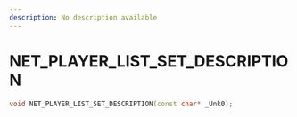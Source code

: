 ```yaml
---
description: No description available 
---
```


# NET_PLAYER_LIST_SET_DESCRIPTION

```cpp
void NET_PLAYER_LIST_SET_DESCRIPTION(const char* _Unk0);
```